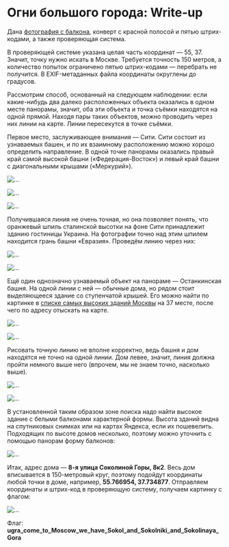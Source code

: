 # Огни большого города: Write-up

Дана [фотография с балкона](app/IMG_2223.jpg), конверт с красной полосой и пятью штрих-кодами, а также проверяющая система.

В проверяющей системе указана целая часть координат — 55, 37. Значит, точку нужно искать в Москве. Требуется точность 150 метров, а количество попыток ограничено пятью штрих-кодами — перебрать не получится. В EXIF-метаданных файла координаты округлены до градусов.

Рассмотрим способ, основанный на следующем наблюдении: если какие-нибудь два далеко расположенных объекта оказались в одном месте панорамы, значит, оба эти объекта и точка съёмки находятся на одной прямой. Находя пары таких объектов, можно проводить через них линии на карте. Линии пересекутся в точке съёмки.

Первое место, заслуживающее внимания — Сити. Сити состоит из узнаваемых башен, и по их взаимному расположению можно хорошо определить направление. В одной точке панорамы оказались правый край самой высокой башни («Федерация-Восток») и левый край башни с диагональными крышами («Меркурий»).

![...](writeup/city.jpg)

![...](writeup/city-map-1.png)

![...](writeup/city-map-2.png)

Получившаяся линия не очень точная, но она позволяет понять, что оранжевый шпиль сталинской высотки на фоне Сити принадлежит зданию гостиницы Украина. На фотографии точно над этим шпилем находится грань башни «Евразия». Проведём линию через них:

![...](writeup/city-map-3.png)

![...](writeup/city-map-4.png)

Ещё один однозначно узнаваемый объект на панораме — Останкинская башня. На одной линии с ней — обычные дома, но рядом стоит выделяющееся здание со ступенчатой крышей. Его можно найти по картинке в [списке самых высоких зданий Москвы](https://ru.wikipedia.org/?oldid=99621293) на 37 месте, после чего по адресу отыскать на карте.

![...](writeup/ostankino.jpg)

![...](writeup/ostankino-map-1.png)

Рисовать точную линию не вполне корректно, ведь башня и дом находятся не точно на одной линии. Дом левее, значит, линия должна пройти немного выше него (впрочем, мы не знаем точно, насколько выше).

![...](writeup/ostankino-map-2.png)

![...](writeup/sokolinka-map.png)

В установленной таким образом зоне поиска надо найти высокое здание с белыми балконами характерной формы. Высота зданий видна на спутниковых снимках или на картах Яндекса, если их пошевелить. Подходящих по высоте домов несколько, поэтому можно уточнить с помощью панорам форму балконов:

![...](writeup/sokolinka-panorama.jpg)

Итак, адрес дома — **8-я улица Соколиной Горы, 8к2**. Весь дом вписывается в 150-метровый круг, поэтому подойдут координаты любой точки в доме, например, **55.766954, 37.734877**. Отправляем координаты и штрих-код в проверяющую систему, получаем картинку с флагом:

![...](writeup/flag.png)

Флаг: **ugra\_come\_to\_Moscow\_we\_have\_Sokol\_and\_Sokolniki\_and\_Sokolinaya\_Gora**


